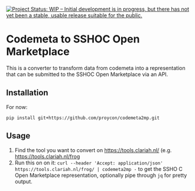 [![Project Status: WIP – Initial development is in progress, but there has not yet been a stable, usable release suitable for the public.](https://www.repostatus.org/badges/latest/wip.svg)](https://www.repostatus.org/#wip)

# Codemeta to SSHOC Open Marketplace

This is a converter to transform data from codemeta into a representation that can be submitted to the SSHOC Open Marketplace via an API.

## Installation

For now:

```
pip install git+https://github.com/proycon/codemeta2mp.git
```

## Usage

1. Find the tool you want to convert on https://tools.clariah.nl/ (e.g. https://tools.clariah.nl/frog
2. Run this on on it: ``curl --header 'Accept: application/json' https://tools.clariah.nl/frog/ | codemeta2mp -`` to get the SSHO C Open Marketplace representation, optionally pipe through ``jq`` for pretty output.



